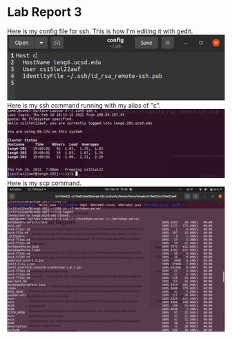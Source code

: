  # Lab Report 3
   Here is my config file for ssh. This is how I'm editing it with gedit.
   ![Image](01.png)
   Here is my ssh command running with my alias of "c".
   ![Image](02.png)
   Here is my scp command.
   ![Image](03.png)